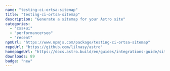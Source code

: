 ```yaml
---
name: "testing-ci-ortsa-sitemap"
title: "testing-ci-ortsa-sitemap"
description: "Generate a sitemap for your Astro site"
categories:
  - "css+ui"
  - "performance+seo"
  - "recent"
npmUrl: "https://www.npmjs.com/package/testing-ci-ortsa-sitemap"
repoUrl: "https://github.com/lilnasy/astro"
homepageUrl: "https://docs.astro.build/en/guides/integrations-guide/sitemap/"
downloads: 89
badge: "new"
---
```

